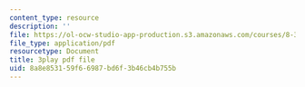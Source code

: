 ```yaml
---
content_type: resource
description: ''
file: https://ol-ocw-studio-app-production.s3.amazonaws.com/courses/8-333-statistical-mechanics-i-statistical-mechanics-of-particles-fall-2013/8a8e853159f66987bd6f3b46cb4b755b_8woIHrY6eM0.pdf
file_type: application/pdf
resourcetype: Document
title: 3play pdf file
uid: 8a8e8531-59f6-6987-bd6f-3b46cb4b755b
---
```

